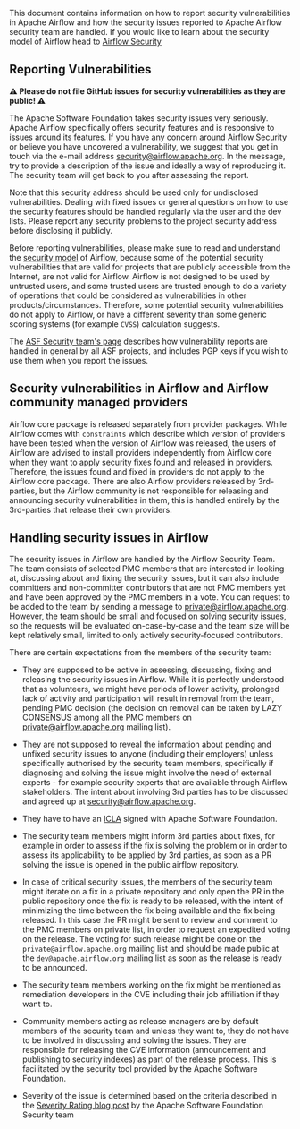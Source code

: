 <!--
 Licensed to the Apache Software Foundation (ASF) under one
 or more contributor license agreements.  See the NOTICE file
 distributed with this work for additional information
 regarding copyright ownership.  The ASF licenses this file
 to you under the Apache License, Version 2.0 (the
 "License"); you may not use this file except in compliance
 with the License.  You may obtain a copy of the License at

   http://www.apache.org/licenses/LICENSE-2.0

 Unless required by applicable law or agreed to in writing,
 software distributed under the License is distributed on an
 "AS IS" BASIS, WITHOUT WARRANTIES OR CONDITIONS OF ANY
 KIND, either express or implied.  See the License for the
 specific language governing permissions and limitations
 under the License.
-->

This document contains information on how to report security vulnerabilities in Apache Airflow and
how the security issues reported to Apache Airflow security team are handled. If you would like
to learn about the security model of Airflow head to
[Airflow Security](https://airflow.apache.org/docs/apache-airflow/stable/security/)

## Reporting Vulnerabilities

**⚠️ Please do not file GitHub issues for security vulnerabilities as they are public! ⚠️**

The Apache Software Foundation takes security issues very seriously. Apache
Airflow specifically offers security features and is responsive to issues
around its features. If you have any concern around Airflow Security or believe
you have uncovered a vulnerability, we suggest that you get in touch via the
e-mail address [security@airflow.apache.org](mailto:security@airflow.apache.org).
In the message, try to provide a description of the issue and ideally a way of
reproducing it. The security team will get back to you after assessing the report.

Note that this security address should be used only for undisclosed
vulnerabilities. Dealing with fixed issues or general questions on how to use
the security features should be handled regularly via the user and the dev
lists. Please report any security problems to the project security address
before disclosing it publicly.

Before reporting vulnerabilities, please make sure to read and understand the
[security model](https://airflow.apache.org/docs/apache-airflow/stable/security/) of Airflow, because
some of the potential security vulnerabilities that are valid for projects that are publicly accessible
from the Internet, are not valid for Airflow. Airflow is not designed to be used by untrusted users, and some
trusted users are trusted enough to do a variety of operations that could be considered as vulnerabilities
in other products/circumstances. Therefore, some potential security vulnerabilities do not
apply to Airflow, or have a different severity than some generic scoring systems (for example `CVSS`)
calculation suggests.

The [ASF Security team's page](https://www.apache.org/security/) describes
how vulnerability reports are handled in general by all ASF projects, and includes PGP keys if
you wish to use them when you report the issues.

## Security vulnerabilities in Airflow and Airflow community managed providers

Airflow core package is released separately from provider packages. While Airflow comes with ``constraints``
which describe which version of providers have been tested when the version of Airflow was released, the
users of Airflow are advised to install providers independently from Airflow core when they want to apply
security fixes found and released in providers. Therefore, the issues found and fixed in providers do
not apply to the Airflow core package. There are also Airflow providers released by 3rd-parties, but the
Airflow community is not responsible for releasing and announcing security vulnerabilities in them, this
is handled entirely by the 3rd-parties that release their own providers.

## Handling security issues in Airflow

The security issues in Airflow are handled by the Airflow Security Team. The team consists
of selected PMC members that are interested in looking at, discussing about and fixing the
security issues, but it can also include committers and non-committer contributors that are
not PMC members yet and have been approved by the PMC members in a vote. You can request to
be added to the team by sending a message to private@airflow.apache.org. However, the team
should be small and focused on solving security issues, so the requests will be evaluated
on-case-by-case and the team size will be kept relatively small, limited to only actively
security-focused contributors.

There are certain expectations from the members of the security team:

* They are supposed to be active in assessing, discussing, fixing and releasing the
  security issues in Airflow. While it is perfectly understood that as volunteers, we might have
  periods of lower activity, prolonged lack of activity and participation will result in removal
  from the team, pending PMC decision (the decision on removal can be taken by LAZY CONSENSUS among
  all the PMC members on private@airflow.apache.org mailing list).

* They are not supposed to reveal the information about pending and unfixed security issues to anyone
  (including their employers) unless specifically authorised by the security team members, specifically
  if diagnosing and solving the issue might involve the need of external experts - for example security
  experts that are available through Airflow stakeholders. The intent about involving 3rd parties has
  to be discussed and agreed up at security@airflow.apache.org.

* They have to have an [ICLA](https://www.apache.org/licenses/contributor-agreements.html) signed with
  Apache Software Foundation.

* The security team members might inform 3rd parties about fixes, for example in order to assess if the fix
  is solving the problem or in order to assess its applicability to be applied by 3rd parties, as soon
  as a PR solving the issue is opened in the public airflow repository.

* In case of critical security issues, the members of the security team might iterate on a fix in a
  private repository and only open the PR in the public repository once the fix is ready to be released,
  with the intent of minimizing the time between the fix being available and the fix being released. In this
  case the PR might be sent to review and comment to the PMC members on private list, in order to request
  an expedited voting on the release. The voting for such release might be done on the
  `private@airflow.apache.org` mailing list and should be made public at the `dev@apache.airflow.org`
  mailing list as soon as the release is ready to be announced.

* The security team members working on the fix might be mentioned as remediation developers in the CVE
  including their job affiliation if they want to.

* Community members acting as release managers are by default members of the security team and unless they
  want to, they do not have to be involved in discussing and solving the issues. They are responsible for
  releasing the CVE information (announcement and publishing to security indexes) as part of the
  release process. This is facilitated by the security tool provided by the Apache Software Foundation.

* Severity of the issue is determined based on the criteria described in the
  [Severity Rating blog post](https://security.apache.org/blog/severityrating/)  by the Apache Software
  Foundation Security team
